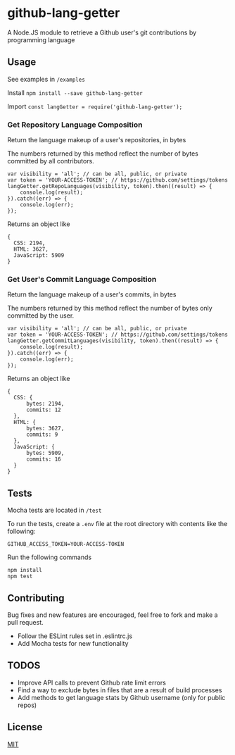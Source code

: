# github-lang-getter

A Node.JS module to retrieve a Github user's git contributions by programming language

## Usage

See examples in `/examples`

Install `npm install --save github-lang-getter`

Import `const langGetter = require('github-lang-getter');`

### Get Repository Language Composition

Return the language makeup of a user's repositories, in bytes

The numbers returned by this method reflect the number of bytes committed by all contributors.

```
var visibility = 'all'; // can be all, public, or private
var token = 'YOUR-ACCESS-TOKEN'; // https://github.com/settings/tokens
langGetter.getRepoLanguages(visibility, token).then((result) => {
    console.log(result);
}).catch((err) => {
    console.log(err);
});
```

Returns an object like

```
{
  CSS: 2194,
  HTML: 3627,
  JavaScript: 5909
}
```

### Get User's Commit Language Composition

Return the language makeup of a user's commits, in bytes

The numbers returned by this method reflect the number of bytes only committed by the user.

```
var visibility = 'all'; // can be all, public, or private
var token = 'YOUR-ACCESS-TOKEN'; // https://github.com/settings/tokens
langGetter.getCommitLanguages(visibility, token).then((result) => {
    console.log(result);
}).catch((err) => {
    console.log(err);
});
```

Returns an object like

```
{
  CSS: {
      bytes: 2194,
      commits: 12
  },
  HTML: {
      bytes: 3627,
      commits: 9
  },
  JavaScript: {
      bytes: 5909,
      commits: 16
  }
}
```

## Tests

Mocha tests are located in `/test`

To run the tests, create a `.env` file at the root directory with contents like the following:

```
GITHUB_ACCESS_TOKEN=YOUR-ACCESS-TOKEN
```

Run the following commands

```
npm install
npm test
```

## Contributing

Bug fixes and new features are encouraged, feel free to fork and make a pull request.

- Follow the ESLint rules set in .eslintrc.js
- Add Mocha tests for new functionality

## TODOS

- Improve API calls to prevent Github rate limit errors
- Find a way to exclude bytes in files that are a result of build processes
- Add methods to get language stats by Github username (only for public repos)

## License

[MIT](LICENSE)
